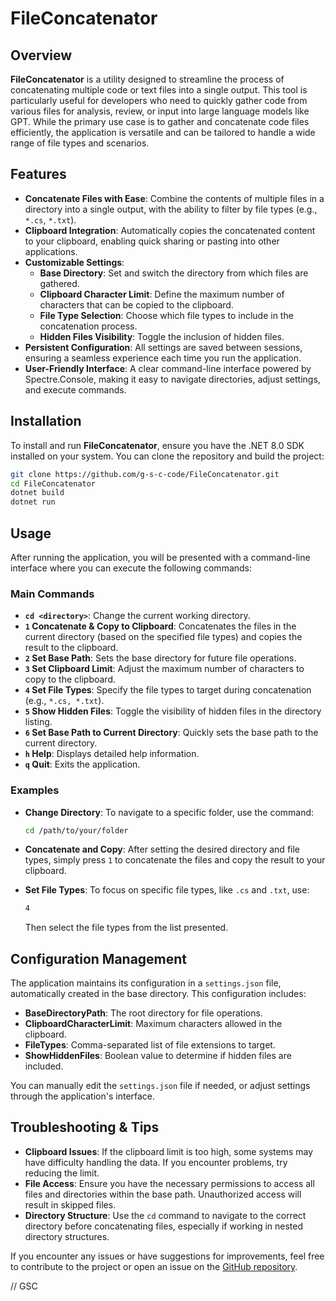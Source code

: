 # FileConcatenator

## Overview

**FileConcatenator** is a utility designed to streamline the process of concatenating multiple code or text files into a single output. This tool is particularly useful for developers who need to quickly gather code from various files for analysis, review, or input into large language models like GPT. While the primary use case is to gather and concatenate code files efficiently, the application is versatile and can be tailored to handle a wide range of file types and scenarios.

## Features

- **Concatenate Files with Ease**: Combine the contents of multiple files in a directory into a single output, with the ability to filter by file types (e.g., `*.cs`, `*.txt`).
- **Clipboard Integration**: Automatically copies the concatenated content to your clipboard, enabling quick sharing or pasting into other applications.
- **Customizable Settings**:
  - **Base Directory**: Set and switch the directory from which files are gathered.
  - **Clipboard Character Limit**: Define the maximum number of characters that can be copied to the clipboard.
  - **File Type Selection**: Choose which file types to include in the concatenation process.
  - **Hidden Files Visibility**: Toggle the inclusion of hidden files.
- **Persistent Configuration**: All settings are saved between sessions, ensuring a seamless experience each time you run the application.
- **User-Friendly Interface**: A clear command-line interface powered by Spectre.Console, making it easy to navigate directories, adjust settings, and execute commands.

## Installation

To install and run **FileConcatenator**, ensure you have the .NET 8.0 SDK installed on your system. You can clone the repository and build the project:

```bash
git clone https://github.com/g-s-c-code/FileConcatenator.git
cd FileConcatenator
dotnet build
dotnet run
```

## Usage

After running the application, you will be presented with a command-line interface where you can execute the following commands:

### Main Commands

- **`cd <directory>`**: Change the current working directory.
- **`1` Concatenate & Copy to Clipboard**: Concatenates the files in the current directory (based on the specified file types) and copies the result to the clipboard.
- **`2` Set Base Path**: Sets the base directory for future file operations.
- **`3` Set Clipboard Limit**: Adjust the maximum number of characters to copy to the clipboard.
- **`4` Set File Types**: Specify the file types to target during concatenation (e.g., `*.cs, *.txt`).
- **`5` Show Hidden Files**: Toggle the visibility of hidden files in the directory listing.
- **`6` Set Base Path to Current Directory**: Quickly sets the base path to the current directory.
- **`h` Help**: Displays detailed help information.
- **`q` Quit**: Exits the application.

### Examples

- **Change Directory**: To navigate to a specific folder, use the command:
  ```bash
  cd /path/to/your/folder
  ```

- **Concatenate and Copy**: After setting the desired directory and file types, simply press `1` to concatenate the files and copy the result to your clipboard.

- **Set File Types**: To focus on specific file types, like `.cs` and `.txt`, use:
  ```bash
  4
  ```
  Then select the file types from the list presented.

## Configuration Management

The application maintains its configuration in a `settings.json` file, automatically created in the base directory. This configuration includes:

- **BaseDirectoryPath**: The root directory for file operations.
- **ClipboardCharacterLimit**: Maximum characters allowed in the clipboard.
- **FileTypes**: Comma-separated list of file extensions to target.
- **ShowHiddenFiles**: Boolean value to determine if hidden files are included.

You can manually edit the `settings.json` file if needed, or adjust settings through the application's interface.

## Troubleshooting & Tips

- **Clipboard Issues**: If the clipboard limit is too high, some systems may have difficulty handling the data. If you encounter problems, try reducing the limit.
- **File Access**: Ensure you have the necessary permissions to access all files and directories within the base path. Unauthorized access will result in skipped files.
- **Directory Structure**: Use the `cd` command to navigate to the correct directory before concatenating files, especially if working in nested directory structures.

If you encounter any issues or have suggestions for improvements, feel free to contribute to the project or open an issue on the [GitHub repository](https://github.com/g-s-c-code/FileConcatenator).

// GSC
